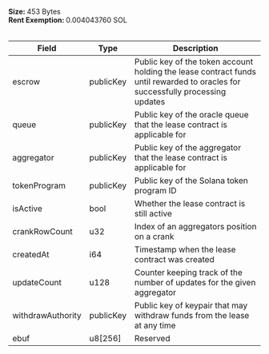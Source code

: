 <b>Size: </b>453 Bytes<br /><b>Rent Exemption: </b>0.004043760 SOL<br /><br />

| Field | Type | Description |
|--|--|--|
| escrow |  publicKey | Public key of the token account holding the lease contract funds until rewarded to oracles for successfully processing updates |
| queue |  publicKey | Public key of the oracle queue that the lease contract is applicable for |
| aggregator |  publicKey | Public key of the aggregator that the lease contract is applicable for |
| tokenProgram |  publicKey | Public key of the Solana token program ID |
| isActive |  bool | Whether the lease contract is still active |
| crankRowCount |  u32 | Index of an aggregators position on a crank |
| createdAt |  i64 | Timestamp when the lease contract was created |
| updateCount |  u128 | Counter keeping track of the number of updates for the given aggregator |
| withdrawAuthority |  publicKey | Public key of keypair that may withdraw funds from the lease at any time |
| ebuf |  u8[256] | Reserved |
